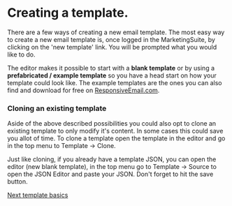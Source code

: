 # Creating a template.

There are a few ways of creating a new email template. The most easy way to create a new email template 
is, once logged in the MarketingSuite, by clicking on the 'new template' link. You will be prompted what 
you would like to do.

The editor makes it possible to start with a **blank template** or by using a **prefabricated / example 
template** so you have a head start on how your template could look like. The example templates are the ones 
you can also find and download for free on [ResponsiveEmail.com](https://www.responsiveemail.com).

### Cloning an existing template
Aside of the above described possibilities you could also opt to clone an existing template to only modify 
it's content. In some cases this could save you allot of time. To clone a template open the template in the editor and go in the top menu to Template -> Clone.

Just like cloning, if you already have a template JSON, you can open the editor (new blank template), in the top menu go to Template -> Source to open the JSON Editor and paste your JSON. Don't forget to hit the save button.

[Next template basics](copernica-docs:MarketingSuite/template-editor/template-basics)
